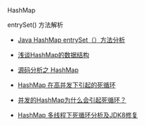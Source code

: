 HashMap


entrySet() 方法解析

- [Java HashMap entrySet（）方法分析](https://zhuanlan.zhihu.com/p/25108871)
- [浅谈HashMap的数据结构](https://www.jianshu.com/p/56296c51b309)
- [源码分析之 HashMap](https://juejin.im/post/58f2f47061ff4b0058f4b7cc)

- [HashMap 在高并发下引起的死循环](https://www.jianshu.com/p/619a8efcf589)
- [并发的HashMap为什么会引起死循环？](https://blog.csdn.net/zhuqiuhui/article/details/51849692)
- [HashMap 多线程下死循环分析及JDK8修复](https://my.oschina.net/alexqdjay/blog/1377268)